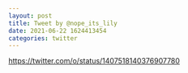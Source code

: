 ```yaml
--- 
layout: post 
title: Tweet by @nope_its_lily 
date: 2021-06-22 1624413454 
categories: twitter 
--- 
```

https://twitter.com/o/status/1407518140376907780